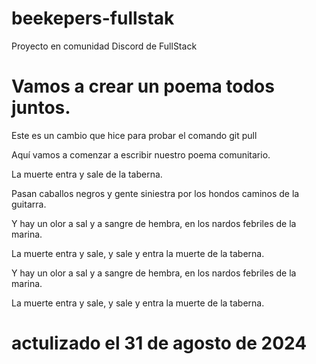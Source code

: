 # beekepers-fullstak
Proyecto en comunidad Discord de FullStack

# Vamos a crear un poema todos juntos.

Este es un cambio que hice para probar el comando git pull
<!-- este es un comentario
    de varias lineas
     -->
Aquí vamos a comenzar a escribir nuestro poema comunitario.

La muerte entra y sale de la taberna.

Pasan caballos negros y gente siniestra por los hondos caminos de la guitarra.

Y hay un olor a sal y a sangre de hembra, en los nardos febriles de la marina.

La muerte entra y sale, y sale y entra la muerte de la taberna.

Y hay un olor a sal y a sangre de hembra, en los nardos febriles de la marina.

La muerte entra y sale, y sale y entra la muerte de la taberna.

# actulizado el 31 de agosto de 2024